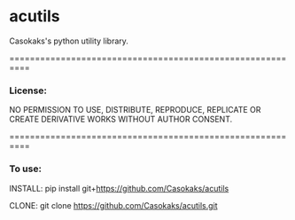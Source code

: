 # acutils

Casokaks's python utility library.

==========================================================

### License: 

NO PERMISSION TO USE, DISTRIBUTE, REPRODUCE, REPLICATE OR CREATE DERIVATIVE WORKS WITHOUT AUTHOR CONSENT.

==========================================================

### To use:

INSTALL: pip install git+https://github.com/Casokaks/acutils

CLONE: git clone https://github.com/Casokaks/acutils.git
